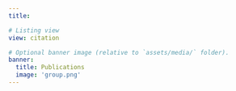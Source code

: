 ```yaml
---
title:

# Listing view
view: citation

# Optional banner image (relative to `assets/media/` folder).
banner:
  title: Publications
  image: 'group.png'
---
```

